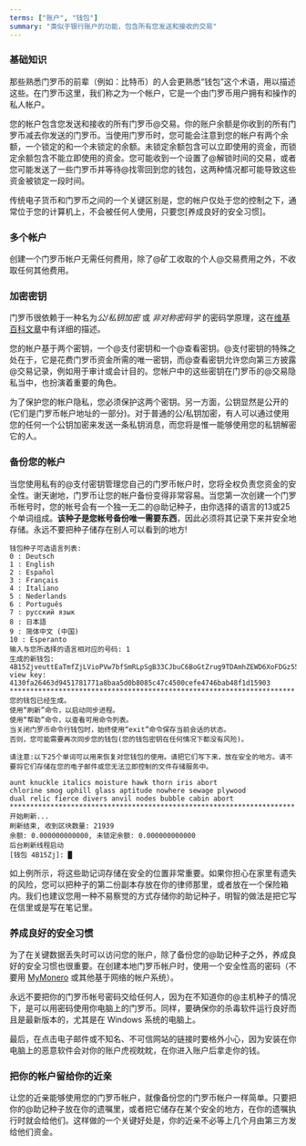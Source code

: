 ```yaml
---
terms: ["账户", "钱包"]
summary: "类似于银行账户的功能，包含所有您发送和接收的交易"
---
```


### 基础知识

那些熟悉门罗币的前辈（例如：比特币）的人会更熟悉“钱包”这个术语，用以描述这些。在门罗币这里，我们称之为一个帐户，它是一个由门罗币用户拥有和操作的私人帐户。

您的帐户包含您发送和接收的所有门罗币@交易。你的账户余额是你收到的所有门罗币减去你发送的门罗币。当使用门罗币时，您可能会注意到您的帐户有两个余额，一个锁定的和一个未锁定的余额。未锁定余额包含可以立即使用的资金，而锁定余额包含不能立即使用的资金。您可能收到一个设置了@解锁时间的交易，或者您可能发送了一些门罗币并等待@找零回到您的钱包，这两种情况都可能导致这些资金被锁定一段时间。

传统电子货币和门罗币之间的一个关键区别是，您的帐户仅处于您的控制之下，通常位于您的计算机上，不会被任何人使用，只要您[养成良好的安全习惯]。

### 多个帐户

创建一个门罗币帐户无需任何费用，除了@矿工收取的个人@交易费用之外，不收取任何其他费用。


### 加密密钥

门罗币很依赖于一种名为*公/私钥加密* 或 *非对称密码学* 的密码学原理，这在[维基百科文章](https://en.wikipedia.org/wiki/publickey_cryptography)中有详细的描述。

您的帐户基于两个密钥，一个@支付密钥和一个@查看密钥。@支付密钥的特殊之处在于，它是花费门罗币资金所需的唯一密钥，而@查看密钥允许您向第三方披露@交易记录，例如用于审计或会计目的。您帐户中的这些密钥在门罗币的@交易隐私当中，也扮演着重要的角色。

为了保护您的帐户隐私，您必须保护这两个密钥。另一方面，公钥显然是公开的(它们是门罗币帐户地址的一部分)。对于普通的公/私钥加密，有人可以通过使用您的任何一个公钥加密来发送一条私钥消息，而您将是惟一能够使用您的私钥解密它的人。

### 备份您的帐户

当您使用私有的@支付密钥管理您自己的门罗币帐户时，您将全权负责您资金的安全性。谢天谢地，门罗币让您的帐户备份变得非常容易。当您第一次创建一个门罗币帐号时，您的帐号会有一个独一无二的@助记种子，由你选择的语言的13或25个单词组成。**该种子是您帐号备份唯一需要东西**，因此必须将其记录下来并安全地存储。永远不要把种子储存在别人可以看到的地方!

```
钱包种子可选语言列表:
0 : Deutsch
1 : English
2 : Español
3 : Français
4 : Italiano
5 : Nederlands
6 : Português
7 : русский язык
8 : 日本語
9 : 简体中文 (中国)
10 : Esperanto
输入与您所选择的语言相对应的号码: 1
生成的新钱包: 4B15ZjveuttEaTmfZjLVioPVw7bfSmRLpSgB33CJbuC6BoGtZrug9TDAmhZEWD6XoFDGz55bgzisT9Dnv61sbsA6Sa47TYu
view key: 4130fa26463d9451781771a8baa5d0b8085c47c4500cefe4746bab48f1d15903
**********************************************************************
您的钱包已经生成。
使用“刷新”命令，以启动同步进程。
使用“帮助”命令，以查看可用命令列表。
当关闭门罗币命令行钱包时，始终使用“exit”命令保存当前会话的状态。
否则，您可能需要再次同步您的钱包(您的钱包密钥在任何情况下都没有风险)。

请注意:以下25个单词可以用来恢复对您钱包的使用。请把它们写下来，放在安全的地方。请不要将它们存储在您的电子邮件或您无法立即控制的文件存储服务中。

aunt knuckle italics moisture hawk thorn iris abort
chlorine smog uphill glass aptitude nowhere sewage plywood
dual relic fierce divers anvil nodes bubble cabin abort
**********************************************************************
开始刷新...
刷新结束, 收到区块数量: 21939                            
余额: 0.000000000000, 未锁定余额: 0.000000000000
后台刷新线程启动
[钱包 4B15Zj]: █

```

如上例所示，将这些助记词存储在安全的位置非常重要。如果你担心在家里有遗失的风险，您可以把种子的第二份副本存放在你的律师那里，或者放在一个保险箱内。我们也建议您用一种不易察觉的方式存储你的助记种子，明智的做法是把它写在信里或是写在笔记里。

### 养成良好的安全习惯

为了在关键数据丢失时可以访问您的账户，除了备份您的@助记种子之外，养成良好的安全习惯也很重要。在创建本地门罗币帐户时，使用一个安全性高的密码（不要用 [MyMonero](https://mymonero.com) 或其他基于网络的帐户系统）。

永远不要把你的门罗币帐号密码交给任何人，因为在不知道你的@主机种子的情况下，是可以用密码使用你电脑上的门罗币。同样，要确保你的杀毒软件运行良好而且是最新版本的，尤其是在 Windows 系统的电脑上。

最后，在点击电子邮件或不知名、不可信网站的链接时要格外小心，因为安装在你电脑上的恶意软件会对你的账户虎视眈眈，在你进入账户后拿走你的钱。

### 把你的帐户留给你的近亲

让您的近亲能够使用您的门罗币帐户，就像备份您的门罗币帐户一样简单。只要把你的@助记种子放在你的遗嘱里，或者把它储存在某个安全的地方，在你的遗嘱执行时就会给他们。这样做的一个关键好处是，你的近亲不必等上几个月由第三方发给他们资金。
